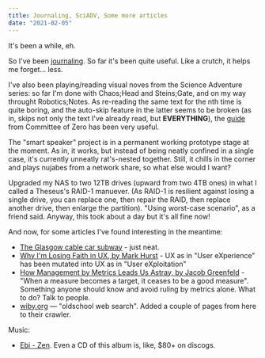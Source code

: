 ```yaml
---
title: Journaling, SciADV, Some more articles
date: "2021-02-05"
---
```


It's been a while, eh.

So I've been [journaling](https://bulletjournal.com). So far it's been quite useful. Like a crutch, it helps me forget... less.

I've also been playing/reading visual noves from the Science Adventure series: so far I'm done with Chaos;Head and Steins;Gate, and on my way throught Robotics;Notes.
As re-reading the same text for the nth time is quite boring, and the auto-skip feature in the latter seems to be broken (as in, skips not only the text I've already read, but **EVERYTHING**), the [guide](http://sonome.dareno.me/projects/rne-walkthrough.html) from Committee of Zero has been very useful.

The "smart speaker" project is in a permanent working prototype stage at the moment. As in, it works, but instead of being neatly confined in a single case, it's currently unneatly rat's-nested together.
Still, it chills in the corner and plays nujabes from a network share, so what else would I want?

Upgraded my NAS to two 12TB drives (upward from two 4TB ones) in what I called a Theseus's RAID-1 manuever. (As RAID-1 is resilient against losing a single drive, you can replace one, then repair the RAID, then replace another drive, then enlarge the partition). "Using worst-case scenario", as a friend said. Anyway, this took about a day but it's all fine now!

And now, for some articles I've found interesting in the meantime:

- [The Glasgow cable car subway](http://www.cable-car-guy.com/html/ccgds.html) - just neat.
- [Why I'm Losing Faith in UX, by Mark Hurst](http://creativegood.com/blog/21/losing-faith-in-ux.html) - UX as in "User eXperience" has been mutated into UX as in "User eXploitation"
- [How Management by Metrics Leads Us Astray, by Jacob Greenfeld](https://jakobgreenfeld.com/metrics) - "When a measure becomes a target, it ceases to be a good measure".
  Something anyone should know and avoid ruling by metrics alone. What to do? Talk to people.
- [wiby.org](https://wiby.org/) — "oldschool web search". Added a couple of pages from here to their crawler.

Music:

- [Ebi - Zen](https://youtu.be/td6yY7_zdE8). Even a CD of this album is, like, $80+ on discogs.

